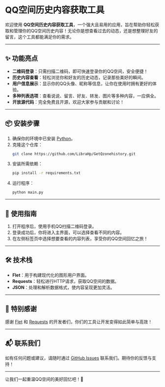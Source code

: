 # QQ空间历史内容获取工具

欢迎使用 **QQ空间历史内容获取工具**，一个强大且易用的应用，旨在帮助你轻松获取和管理你的QQ空间历史内容！无论你是想查看过去的动态，还是想整理好友的留言，这个工具都能满足你的需求。

---

## ✨ 功能亮点

- **二维码登录**：只需扫描二维码，即可快速登录你的QQ空间，安全便捷！
- **历史内容查看**：轻松浏览你和好友的历史动态，记录那些美好的瞬间。
- **用户信息展示**：显示你的QQ头像、昵称等信息，让你在使用时拥有更好的体验。
- **多种列表选项**：查看说说、留言、好友、转发、图片等多种内容，一应俱全。
- **开放源代码**：完全免费且开源，欢迎大家参与贡献和讨论！

---

## 📦 安装步骤

1. 确保你的环境中已安装 [Python](https://www.python.org/downloads/)。
2. 克隆这个仓库：
   ```bash
   git clone https://github.com/LibraHp/GetQzonehistory.git
   ```
3. 安装所需依赖：
   ```bash
   pip install -r requirements.txt
   ```
4. 运行程序：
   ```bash
   python main.py
   ```

---

## 🚀 使用指南

1. 打开程序后，使用手机QQ扫描二维码登录。
2. 登录成功后，你将进入主界面，可以选择查看不同的内容。
3. 在左侧标签页中选择想要查看的内容列表，享受你的QQ空间回忆之旅！

---

## 🛠️ 技术栈

- **Flet**：用于构建现代化的图形用户界面。
- **Requests**：轻松进行HTTP请求，获取QQ空间的数据。
- **JSON**：处理和解析数据格式，使内容呈现更加灵活。

---

## 🙌 特别感谢

感谢 [Flet](https://flet.dev) 和 [Requests](https://docs.python-requests.org/en/latest/) 的开发者们，你们的工具让开发变得如此简单与高效！

---

## 📬 联系我们

如有任何问题或建议，请随时通过 [GitHub Issues](https://github.com/LibraHp/GetQzonehistory/issues) 联系我们。期待你的反馈与支持！

---

让我们一起重温QQ空间的美好回忆吧！🌟